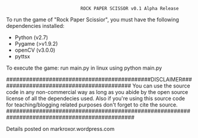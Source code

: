 								ROCK PAPER SCISSOR v0.1 Alpha Release

To run the game of "Rock Paper Scissior", you must have the following dependencies installed:

- Python (v2.7)
- Pygame (>v1.9.2) 
- openCV (v3.0.0)
- pyttsx

To execute the game:
run main.py in linux using python main.py

############################################DISCLAIMER#########################################
You can use the source code in any non-commercial way as long as you abide by the open source 
license of all the dependecies used. Also if you're using this source code for teaching/blogging
related purposes don't forget to cite the source.
###############################################################################################

Details posted on markroxor.wordpress.com
